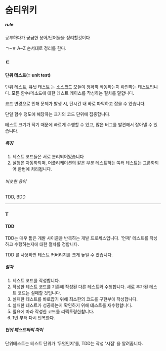 # 숨티위키

##### rule

공부하다가 궁금한 용어/단어들을 정리할것이다

ㄱ~ㅎ A~Z 순서대로 정리를 한다.

### ㄷ

#### 단위 테스트(= unit test)  

단위 테스트, 유닛 테스트 는 소스코드 모듈이 정확히 작동하는지 확인하는 테스트입니다. 모든 함수/메소드에 대한 테스트 케이스를 작성하는 절차를 말합니다. 

코드 변경으로 인해 문제가 발생 시, 단시간 내 바로 파악하고 잡을 수 있습니다.

단일 함수 정도에 해당하는 크기의 코드 단위에 집중합니다.

테스트 크기가 작기 때문에 빠르게 수행할 수 있고, 많은 버그를 발견해서 잡아낼 수 있습니다.

##### 특징

1. 테스트 코드들은 서로 분리되어있습니다
2. 실행은 자동화되며, 어플리케이션의 같은 부분 테스트하는 여러 테스트는 그룹화되어 한번에 처리됩니다.



###### 비슷한 용어

TDD, BDD

---







### T

#### TDD

TDD는 매우 짧은 개발 사이클을 반복하는 개발 프로세스입니다.  '언제' 테스트를 작성하고 수행하는지에 대한 절차를 정합니다. 

TDD 를 사용하면 테스트 커버리지를 크게 높일 수 있습니다. 

##### 절차

1. 테스트 코드를 작성합니다.
2. 작성한 테스트 코드를 기존에 작성된 다른 테스트와 수행합니다. 새로 추가된 테스트 코드는 실패할 것입니다.
3. 실패한 테스트를 바로잡기 위해 최소한의 코드를 구현부에 작성합니다.
4. 실패한 테스트가 성공하는지 확인하기 위해 테스트를 재수행합니다.
5. 필요에 따라 작성한 코드를 리펙토링한합니다.
6. 1번 부터 다시 반복한다.

##### 단위 테스트와의 차이

단위테스트는 테스트 단위가 '무엇인지'를, TDD는 작성 '시점' 을 알려줍니다.